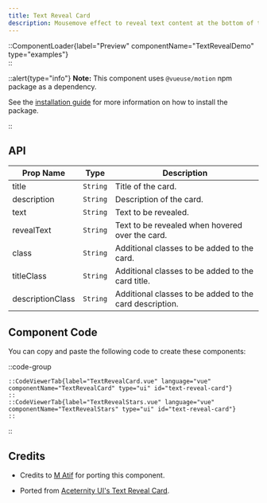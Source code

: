 ```yaml
---
title: Text Reveal Card
description: Mousemove effect to reveal text content at the bottom of the card.
---
```


::ComponentLoader{label="Preview" componentName="TextRevealDemo" type="examples"}  
::

::alert{type="info"}
**Note:** This component uses `@vueuse/motion` npm package as a dependency.

See the [installation guide](https://motion.vueuse.org/getting-started/introduction) for more information on how to install the package.

::

## API

| Prop Name        | Type     | Description                                             |
| ---------------- | -------- | ------------------------------------------------------- |
| title            | `String` | Title of the card.                                      |
| description      | `String` | Description of the card.                                |
| text             | `String` | Text to be revealed.                                    |
| revealText       | `String` | Text to be revealed when hovered over the card.         |
| class            | `String` | Additional classes to be added to the card.             |
| titleClass       | `String` | Additional classes to be added to the card title.       |
| descriptionClass | `String` | Additional classes to be added to the card description. |

## Component Code

You can copy and paste the following code to create these components:

::code-group

    ::CodeViewerTab{label="TextRevealCard.vue" language="vue" componentName="TextRevealCard" type="ui" id="text-reveal-card"}
    ::
    ::CodeViewerTab{label="TextRevealStars.vue" language="vue" componentName="TextRevealStars" type="ui" id="text-reveal-card"}
    ::

::

## Credits

- Credits to [M Atif](https://github.com/atif0075) for porting this component.

- Ported from [Aceternity UI's Text Reveal Card](https://ui.aceternity.com/components/text-reveal-card).
